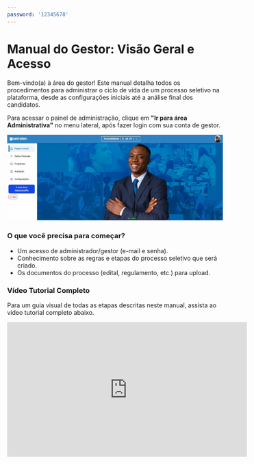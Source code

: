 ```yaml
---
password: '12345678'
---
```

# Manual do Gestor: Visão Geral e Acesso

Bem-vindo(a) à área do gestor! Este manual detalha todos os procedimentos para administrar o ciclo de vida de um processo seletivo na plataforma, desde as configurações iniciais até a análise final dos candidatos.

Para acessar o painel de administração, clique em **"Ir para área Administrativa"** no menu lateral, após fazer login com sua conta de gestor.

![Botão de acesso à área administrativa do portal.](../assets/images/gestor/Manual%20do%20Gestor.png)

### O que você precisa para começar?

* Um acesso de administrador/gestor (e-mail e senha).
* Conhecimento sobre as regras e etapas do processo seletivo que será criado.
* Os documentos do processo (edital, regulamento, etc.) para upload.

### Vídeo Tutorial Completo

Para um guia visual de todas as etapas descritas neste manual, assista ao vídeo tutorial completo abaixo.

<iframe width="560" height="315" src="https://www.youtube.com/embed/XskeEsx3NTg?si=8270oI2YzckDpvso" title="YouTube video player" frameborder="0" allow="accelerometer; autoplay; clipboard-write; encrypted-media; gyroscope; picture-in-picture; web-share" referrerpolicy="strict-origin-when-cross-origin" allowfullscreen></iframe>